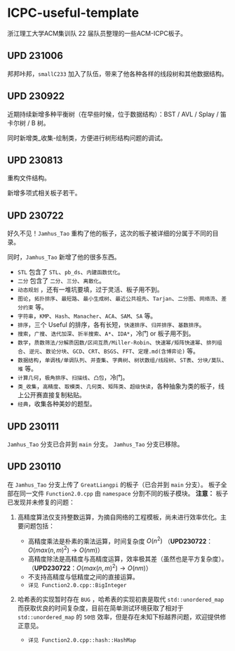 # ICPC-useful-template
浙江理工大学ACM集训队 22 届队员整理的一些ACM-ICPC板子。


## UPD 231006

邦邦咔邦，`smallC233` 加入了队伍，带来了他各种各样的线段树和其他数据结构。



## UPD 230922

近期持续新增多种平衡树（在早些时候，位于数据结构）：BST / AVL / Splay / 笛卡尔树 / B 树。

同时新增类_收集-绘制类，方便进行树形结构问题的调试。



## UPD 230813

重构文件结构。

新增多项式相关板子若干。



## UPD 230722

好久不见！`Jamhus_Tao` 重构了他的板子，这次的板子被详细的分属于不同的目录。

同时，`Jamhus_Tao` 新增了他的很多东西。

* `STL` 包含了 `STL`、`pb_ds`、`内建函数优化`。
* `二分` 包含了 `二分`、`三分`、`离散化`。
* `动态规划` ，还有一堆坑要填，过于灵活、板子用不到。
* `图论`，`拓扑排序`、`最短路`、`最小生成树`、`最近公共祖先`、`Tarjan`、`二分图`、`网络流`、`差分约束` 等。
* `字符串`，`KMP`、`Hash`、`Manacher`、`ACA`、`SAM`、`SA` 等。
* `排序`，三个 Useful 的排序，各有长短，`快速排序`、`归并排序`、`基数排序`。
* `搜索`，`广搜`、`迭代加深`、`折半搜索`、`A*`、`IDA*`，冷门 or 板子用不到。
* `数学`，`质数筛法/分解质因数/区间互质/Miller-Robin`、`快速幂/矩阵快速幂`、`排列组合`、`逆元`、`数论分块`、`GCD`、`CRT`、`BSGS`、`FFT`、`定理.md(含博弈论)` 等。
* `数据结构`，`单调栈/单调队列`、`并查集`、`字典树`、`树状数组/线段树`、`ST表`、`分块/莫队`、`堆` 等。
* `计算几何`，`极角排序`、`扫描线`、`凸包`，冷门。
* `类_收集`，`高精度`、`取模类`、`几何类`、`矩阵类`、`超级快读`，各种抽象为类的板子，线上公开赛直接复制粘贴。
* `经典`，收集各种美妙的题型。



## UPD 230111

`Jamhus_Tao` 分支已合并到 `main` 分支。 
`Jamhus_Tao` 分支已移除。 



## UPD 230110

在 `Jamhus_Tao` 分支上传了 `GreatLiangpi` 的板子（已合并到 `main` 分支）。 
板子全部在同一文件 `Function2.0.cpp` 由 `namespace` 分割不同的板子模块。 
**注意：** 板子已发现并未修复的问题：

1. 高精度算法仅支持整数运算，为摘自网络的工程模板，尚未进行效率优化。主要问题包括： 
    * 高精度乘法是朴素的乘法运算，时间复杂度 $O\left(n^2\right)$  （**UPD230722**：$O(max(n,m)^2) \to O(nm)$）
    * 高精度除法是高精度与高精度运算，效率极其差（虽然也是平方复杂度）。 （**UPD230722**：$O(max(n,m)^2) \to O(nm)$）
    * 不支持高精度与低精度之间的直接运算。  
    * `详见 Function2.0.cpp::BigInteger` 

2. 哈希表的实现暂时存在 `BUG` ，哈希表的实现初衷是取代 `std::unordered_map` 而获取优良的时间复杂度，目前在简单测试环境获取了相对于 `std::unordered_map` 的 `50倍` 效率，但是存在未知下标越界问题，欢迎提供修正意见。
    * `详见 Function2.0.cpp::hash::HashMap`

